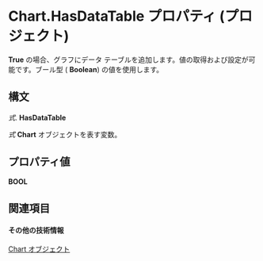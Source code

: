 
# Chart.HasDataTable プロパティ (プロジェクト)
 **True** の場合、グラフにデータ テーブルを追加します。値の取得および設定が可能です。ブール型 ( **Boolean**) の値を使用します。

## 構文

 _式_. **HasDataTable**

 _式_ **Chart** オブジェクトを表す変数。


## プロパティ値

 **BOOL**


## 関連項目


#### その他の技術情報


[Chart オブジェクト](810d4ec1-69d2-c432-b9da-57042b783b85.md)